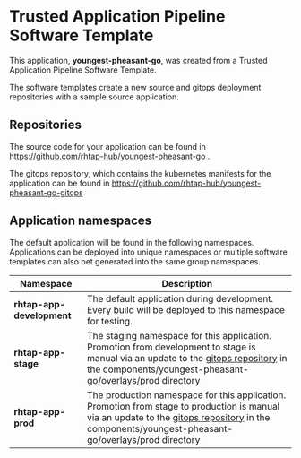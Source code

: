 # Trusted Application Pipeline Software Template

This application, **youngest-pheasant-go**, was created from a Trusted Application Pipeline Software Template.

The software templates create a new source and gitops deployment repositories with a sample source application. 

## Repositories

The source code for your application can be found in [https://github.com/rhtap-hub/youngest-pheasant-go ](https://github.com/rhtap-hub/youngest-pheasant-go ).
 
The gitops repository, which contains the kubernetes manifests for the application can be found in 
[https://github.com/rhtap-hub/youngest-pheasant-go-gitops ](https://github.com/rhtap-hub/youngest-pheasant-go-gitops ) 

## Application namespaces 

The default application will be found in the following namespaces. Applications can be deployed into unique namespaces or multiple software templates can also bet generated into the same group namespaces.  

|  Namespace   |  Description   |  
| -------- | -------- |   
| **rhtap-app-development** | The default application during development. Every build will be deployed to this namespace for testing. | 
| **rhtap-app-stage** | The staging namespace for this application. Promotion from development to stage is manual via an update to the [gitops repository](https://github.com/rhtap-hub/youngest-pheasant-go-gitops ) in the components/youngest-pheasant-go/overlays/prod directory |  
| **rhtap-app-prod** | The production namespace for this application. Promotion from stage to production is manual via an update to the [gitops repository](https://github.com/rhtap-hub/youngest-pheasant-go-gitops ) in the components/youngest-pheasant-go/overlays/prod directory | 